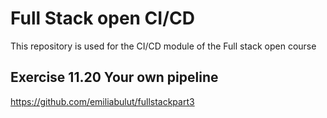 # Full Stack open CI/CD

This repository is used for the CI/CD module of the Full stack open course

## Exercise 11.20 Your own pipeline

https://github.com/emiliabulut/fullstackpart3
